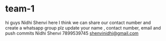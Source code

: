 # team-1

hi guys Nidhi Shenvi here
I think we can share our contact number and create a whatsapp group
plz update your name , contact number, email and push commits
Nidhi Shenvi 7899539745 shenvinidhi@gmail.com
